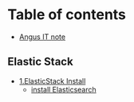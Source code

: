 # Table of contents

* [Angus IT note](README.md)

## Elastic Stack

* [1.ElasticStack Install](elastic-stack/1.elasticstack-install/README.md)
  * [install Elasticsearch](elastic-stack/1.elasticstack-install/first-step.md)

